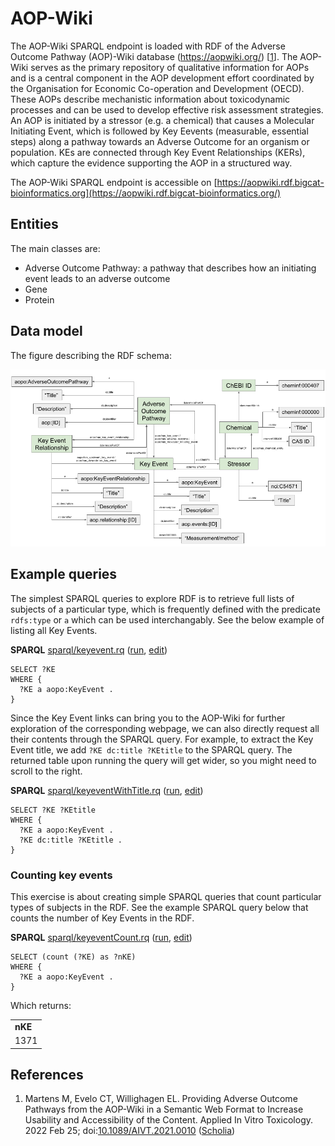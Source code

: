 # AOP-Wiki

The <a name="tp1">AOP-Wiki</a> SPARQL endpoint is loaded with RDF of the
<a name="tp2">Adverse Outcome Pathway</a> (AOP)-Wiki database
(https://aopwiki.org/)  [<a href="#citeref1">1</a>]. The AOP-Wiki serves as the primary repository of qualitative information
for AOPs and is a central component in the AOP development effort coordinated by the Organisation
for Economic Co-operation and Development (OECD). These AOPs describe mechanistic information about
toxicodynamic processes and can be used to develop effective risk assessment strategies. An AOP
is initiated by a stressor (e.g. a chemical) that causes a <a name="tp3">Molecular Initiating Event</a>, which is
followed by <a name="tp4">Key Eevent</a>s (measurable, essential steps) along a pathway towards an Adverse Outcome
for an organism or population. KEs are connected through Key Event Relationships (KERs), which
capture the evidence supporting the AOP in a structured way. 

The AOP-Wiki SPARQL endpoint is accessible on [https://aopwiki.rdf.bigcat-bioinformatics.org](https://aopwiki.rdf.bigcat-bioinformatics.org/)

## Entities

The main classes are:

* Adverse Outcome Pathway: a pathway that describes how an initiating event leads to an adverse outcome
* Gene
* Protein 

## Data model

The figure describing the RDF schema:

<img src="images/AOP-Wiki-RDF-simple.png">

## Example queries

The simplest SPARQL queries to explore RDF is to retrieve full lists of subjects of a particular type, which is
frequently defined with the predicate `rdfs:type` or `a` which can be used interchangably. See the below
example of listing all Key Events.

**SPARQL** [sparql/keyevent.rq](sparql/keyevent.code.html) ([run](https://aopwiki.rdf.bigcat-bioinformatics.org/sparql/?query=SELECT%20%3FKE%20%0AWHERE%20%7B%0A%20%20%3FKE%20a%20aopo%3AKeyEvent%20.%0A%7D%0A), [edit](https://aopwiki.rdf.bigcat-bioinformatics.org/?q=SELECT%20%3FKE%20%0AWHERE%20%7B%0A%20%20%3FKE%20a%20aopo%3AKeyEvent%20.%0A%7D%0A))

```sparql
SELECT ?KE 
WHERE {
  ?KE a aopo:KeyEvent .
}
```

Since the Key Event links can bring you to the AOP-Wiki for further exploration of the corresponding webpage,
we can also directly request all their contents through the SPARQL query. For example, to extract the
Key Event title, we add `?KE dc:title ?KEtitle` to the SPARQL query. The returned table upon running the
query will get wider, so you might need to scroll to the right. 

**SPARQL** [sparql/keyeventWithTitle.rq](sparql/keyeventWithTitle.code.html) ([run](https://aopwiki.rdf.bigcat-bioinformatics.org/sparql/?query=SELECT%20%3FKE%20%3FKEtitle%0AWHERE%20%7B%0A%20%20%3FKE%20a%20aopo%3AKeyEvent%20.%0A%20%20%3FKE%20dc%3Atitle%20%3FKEtitle%20.%0A%7D%0A), [edit](https://aopwiki.rdf.bigcat-bioinformatics.org/?q=SELECT%20%3FKE%20%3FKEtitle%0AWHERE%20%7B%0A%20%20%3FKE%20a%20aopo%3AKeyEvent%20.%0A%20%20%3FKE%20dc%3Atitle%20%3FKEtitle%20.%0A%7D%0A))

```sparql
SELECT ?KE ?KEtitle
WHERE {
  ?KE a aopo:KeyEvent .
  ?KE dc:title ?KEtitle .
}
```

### Counting key events

This exercise is about creating simple SPARQL queries that count particular types of subjects in the
RDF. See the example SPARQL query below that counts the number of Key Events in the RDF.

**SPARQL** [sparql/keyeventCount.rq](sparql/keyeventCount.code.html) ([run](https://aopwiki.rdf.bigcat-bioinformatics.org/sparql/?query=SELECT%20%28count%20%28%3FKE%29%20as%20%3FnKE%29%20%0AWHERE%20%7B%0A%20%20%3FKE%20a%20aopo%3AKeyEvent%20.%0A%7D%0A), [edit](https://aopwiki.rdf.bigcat-bioinformatics.org/?q=SELECT%20%28count%20%28%3FKE%29%20as%20%3FnKE%29%20%0AWHERE%20%7B%0A%20%20%3FKE%20a%20aopo%3AKeyEvent%20.%0A%7D%0A))

```sparql
SELECT (count (?KE) as ?nKE) 
WHERE {
  ?KE a aopo:KeyEvent .
}
```

Which returns:

<!-- https://aopwiki.rdf.bigcat-bioinformatics.org/sparql -->
<table>
  <tr>
    <td><b>nKE</b></td>
  </tr>
  <tr>
    <td>1371</td>
  </tr>
</table>

## References

1. <a name="citeref1"></a>Martens M, Evelo CT, Willighagen EL. Providing Adverse Outcome Pathways from the AOP-Wiki in a Semantic Web Format to Increase Usability and Accessibility of the Content. Applied In Vitro Toxicology. 2022 Feb 25;  doi:[10.1089/AIVT.2021.0010](https://doi.org/10.1089/AIVT.2021.0010) ([Scholia](https://scholia.toolforge.org/doi/10.1089/AIVT.2021.0010))

